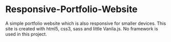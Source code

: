 # Responsive-Portfolio-Website
A simple portfolio website which is also responsive for smaller devices. This site is created with html5, css3, sass and little Vanila.js. No framework is used in this project. 
